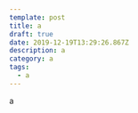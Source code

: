 ```yaml
---
template: post
title: a
draft: true
date: 2019-12-19T13:29:26.867Z
description: a
category: a
tags:
  - a
---
```

a
